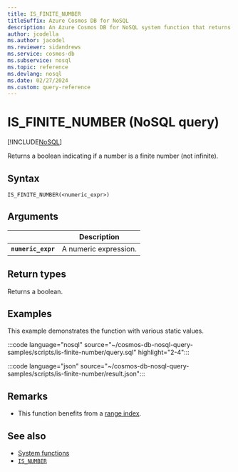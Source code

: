 ```yaml
---
title: IS_FINITE_NUMBER
titleSuffix: Azure Cosmos DB for NoSQL
description: An Azure Cosmos DB for NoSQL system function that returns a boolean indicating if a number is a countable (finite) number.
author: jcodella
ms.author: jacodel
ms.reviewer: sidandrews
ms.service: cosmos-db
ms.subservice: nosql
ms.topic: reference
ms.devlang: nosql
ms.date: 02/27/2024
ms.custom: query-reference
---
```


# IS_FINITE_NUMBER (NoSQL query)

[!INCLUDE[NoSQL](../../includes/appliesto-nosql.md)]

Returns a boolean indicating if a number is a finite number (not infinite).

## Syntax

```nosql
IS_FINITE_NUMBER(<numeric_expr>)
```

## Arguments

| | Description |
| --- | --- |
| **`numeric_expr`** | A numeric expression. |

## Return types

Returns a boolean.

## Examples

This example demonstrates the function with various static values.

:::code language="nosql" source="~/cosmos-db-nosql-query-samples/scripts/is-finite-number/query.sql" highlight="2-4":::

:::code language="json" source="~/cosmos-db-nosql-query-samples/scripts/is-finite-number/result.json":::

## Remarks

- This function benefits from a [range index](../../index-policy.md#includeexclude-strategy).

## See also

- [System functions](system-functions.yml)
- [`IS_NUMBER`](is-number.md)
